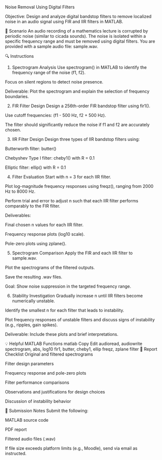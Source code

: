 Noise Removal Using Digital Filters

Objective: Design and analyze digital bandstop filters to remove localized noise in an audio signal using FIR and IIR filters in MATLAB.

📌 Scenario
An audio recording of a mathematics lecture is corrupted by periodic noise (similar to cicada sounds). The noise is isolated within a specific frequency range and must be removed using digital filters. You are provided with a sample audio file: sample.wav.

🔍 Instructions
1. Spectrogram Analysis
Use spectrogram() in MATLAB to identify the frequency range of the noise (f1, f2).

Focus on silent regions to detect noise presence.

Deliverable: Plot the spectrogram and explain the selection of frequency boundaries.

2. FIR Filter Design
Design a 256th-order FIR bandstop filter using fir1().

Use cutoff frequencies: (f1 - 500 Hz, f2 + 500 Hz).

The filter should significantly reduce the noise if f1 and f2 are accurately chosen.

3. IIR Filter Design
Design three types of IIR bandstop filters using:

Butterworth filter: butter()

Chebyshev Type I filter: cheby1() with R = 0.1

Elliptic filter: ellip() with R = 0.1

4. Filter Evaluation
Start with n = 3 for each IIR filter.

Plot log-magnitude frequency responses using freqz(), ranging from 2000 Hz to 8000 Hz.

Perform trial and error to adjust n such that each IIR filter performs comparably to the FIR filter.

Deliverables:

Final chosen n values for each IIR filter.

Frequency response plots (log10 scale).

Pole-zero plots using zplane().

5. Spectrogram Comparison
Apply the FIR and each IIR filter to sample.wav.

Plot the spectrograms of the filtered outputs.

Save the resulting .wav files.

Goal: Show noise suppression in the targeted frequency range.

6. Stability Investigation
Gradually increase n until IIR filters become numerically unstable.

Identify the smallest n for each filter that leads to instability.

Plot frequency responses of unstable filters and discuss signs of instability (e.g., ripples, gain spikes).

Deliverable: Include these plots and brief interpretations.

💡 Helpful MATLAB Functions
matlab
Copy
Edit
audioread, audiowrite
spectrogram, abs, log10
fir1, butter, cheby1, ellip
freqz, zplane
filter
📄 Report Checklist
 Original and filtered spectrograms

 Filter design parameters

 Frequency response and pole-zero plots

 Filter performance comparisons

 Observations and justifications for design choices

 Discussion of instability behavior

📨 Submission Notes
Submit the following:

MATLAB source code

PDF report

Filtered audio files (.wav)

If file size exceeds platform limits (e.g., Moodle), send via email as instructed.
